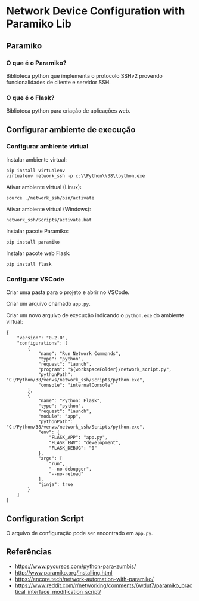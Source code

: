 # Network Device Configuration with Paramiko Lib

## Paramiko

### O que é o Paramiko?

Biblioteca python que implementa o protocolo SSHv2 provendo funcionalidades de cliente e servidor SSH.

### O que é o Flask?

Biblioteca python para criação de aplicações web.

## Configurar ambiente de execução

### Configurar ambiente virtual

Instalar ambiente virtual:

```
pip install virtualenv
virtualenv network_ssh -p c:\\Python\\38\\python.exe
```

Ativar ambiente virtual (Linux):

```
source ./network_ssh/bin/activate
```

Ativar ambiente virtual (Windows):

```
network_ssh/Scripts/activate.bat
```

Instalar pacote Paramiko:

```
pip install paramiko
```

Instalar pacote web Flask:

```
pip install flask
```


### Configurar VSCode

Criar uma pasta para o projeto e abrir no VSCode.

Criar um arquivo chamado `app.py`.

Criar um novo arquivo de execução indicando o `python.exe` do ambiente virtual:

```
{
    "version": "0.2.0",
    "configurations": [
        {
            "name": "Run Network Commands",
            "type": "python",
            "request": "launch",
            "program": "${workspaceFolder}/network_script.py",
            "pythonPath": "C:/Python/38/venvs/network_ssh/Scripts/python.exe",
            "console": "internalConsole"
        },
        {
            "name": "Python: Flask",
            "type": "python",
            "request": "launch",
            "module": "app",
            "pythonPath": "C:/Python/38/venvs/network_ssh/Scripts/python.exe",
            "env": {
                "FLASK_APP": "app.py",
                "FLASK_ENV": "development",
                "FLASK_DEBUG": "0"
            },
            "args": [
                "run",
                "--no-debugger",
                "--no-reload"
            ],
            "jinja": true
        }
    ]
}
```

## Configuration Script

O arquivo de configuração pode ser encontrado em `app.py`.

## Referências

* https://www.pycursos.com/python-para-zumbis/
* http://www.paramiko.org/installing.html
* https://encore.tech/network-automation-with-paramiko/
* https://www.reddit.com/r/networking/comments/6wdut7/paramiko_practical_interface_modification_script/
